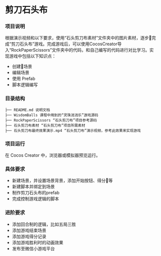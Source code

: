 # 剪刀石头布


### 项目说明

根据演示视频和以下要求，使用“石头剪刀布素材”文件夹中的图片素材，逐步完成“剪刀石头布”游戏。完成游戏后，可以使用CocosCreator导入“RockPaperScissors”文件夹中的代码，和自己编写的代码进行对比学习。实现游戏中包括以下知识点：

- 创建场景
- 编辑场景
- 使用 Prefab
- 脚本逻辑编写

[](__split__)

### 目录结构
```
├── README.md 说明文档
├── WisdomBalls 课程中用到的“灵珠消消乐”游戏源码
├── RockPaperScissors “石头剪刀布”项目参考源码
├── 石头剪刀布素材 “石头剪刀布”项目所需素材
├── 石头剪刀布最终效果演示.mp4 “石头剪刀布”演示视频，参考此效果来实现游戏
```

### 项目运行

在 Cocos Creator 中，浏览器或模拟器预览运行。

### 具体要求

- 新建场景，并设置场景背景，添加开始按钮、得分等
- 新建脚本并绑定到场景
- 制作剪刀石头布的prefab
- 完成控制游戏逻辑的脚本

### 进阶要求

- 添加回合制的逻辑，比如五局三胜
- 添加游戏结束场景
- 添加游戏得分记录
- 添加游戏胜利时的动画效果
- 发布至微信小游戏平台
